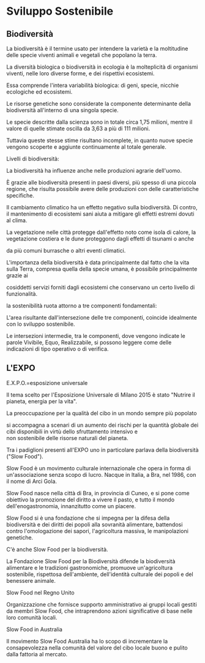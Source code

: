 # Sviluppo Sostenibile

## Biodiversità

La biodiversità è il termine usato per intendere la varietà e la moltitudine delle specie viventi animali e vegetali che popolano la terra.


La diversità biologica o biodiversità in ecologia è la molteplicità di organismi viventi, nelle loro diverse forme, e dei rispettivi ecosistemi.


Essa comprende l'intera variabilità biologica: di geni, specie, nicchie ecologiche ed ecosistemi.


Le risorse genetiche sono considerate la componente determinante della biodiversità all'interno di una singola specie.


Le specie descritte dalla scienza sono in totale circa 1,75 milioni, mentre il valore di quelle stimate oscilla da 3,63 a più di 111 milioni.


Tuttavia queste stesse stime risultano incomplete, in quanto nuove specie vengono scoperte e aggiunte continuamente al totale generale.


Livelli di biodiversità:


La biodiversità ha influenze anche nelle produzioni agrarie dell'uomo.


È grazie alle biodiversità presenti in paesi diversi, più spesso di una piccola regione, che risulta possibile avere delle produzioni con delle caratteristiche specifiche.


Il cambiamento climatico ha un effetto negativo sulla biodiversità. Di contro, il mantenimento di ecosistemi sani aiuta a mitigare gli effetti estremi dovuti al clima.


La vegetazione nelle città protegge dall'effetto noto come isola di calore, la vegetazione costiera e le dune proteggono dagli effetti di tsunami o anche


da più comuni burrasche o altri eventi climatici.


L'importanza della biodiversità è data principalmente dal fatto che la vita sulla Terra, compresa quella della specie umana, è possibile principalmente grazie ai


cosiddetti servizi forniti dagli ecosistemi che conservano un certo livello di funzionalità. 


la sostenibilità ruota attorno a tre componenti fondamentali:


L'area risultante dall'intersezione delle tre componenti, coincide idealmente con lo sviluppo sostenibile.


Le intersezioni intermedie, tra le componenti, dove vengono indicate le parole Vivibile, Equo, Realizzabile, si possono leggere come delle indicazioni di tipo operativo o di verifica.

## L'EXPO

E.X.P.O.=esposizione universale


Il tema scelto per l'Esposizione Universale di Milano 2015 è stato "Nutrire il pianeta, energia per la vita".


La preoccupazione per la qualità del cibo in un mondo sempre più popolato


si accompagna a scenari di un aumento dei rischi per la quantità globale dei cibi disponibili in virtù dello sfruttamento intensivo e non sostenibile delle risorse naturali del pianeta.


Tra i padiglioni presenti all'EXPO uno in particolare parlava della biodiversità ("Slow Food").



Slow Food è un movimento culturale internazionale che opera in forma di un'associazione senza scopo di lucro. Nacque in Italia, a Bra, nel 1986, con il nome di Arci Gola.

Slow Food nasce nella città di Bra, in provincia di Cuneo, e si pone come obiettivo la promozione del diritto a vivere il pasto, e tutto il mondo dell'enogastronomia, innanzitutto come un piacere. 


Slow Food si è una fondazione che si impegna per la difesa della biodiversità e dei diritti dei popoli alla sovranità alimentare, battendosi contro l'omologazione dei sapori, l'agricoltura massiva, le manipolazioni genetiche.


C'è anche Slow Food  per la biodiversità.


La Fondazione Slow Food per la Biodiversità difende la biodiversità alimentare e le tradizioni gastronomiche, promuove un'agricoltura sostenibile, rispettosa dell'ambiente, dell'identità culturale dei popoli e del benessere animale.


Slow Food nel Regno Unito


Organizzazione che fornisce supporto amministrativo ai gruppi locali gestiti da membri Slow Food, che intraprendono azioni significative di base nelle loro comunità locali.


Slow Food in Australia


Il movimento Slow Food Australia ha lo scopo di incrementare la consapevolezza nella comunità del valore del cibo locale buono e pulito dalla fattoria al mercato.


